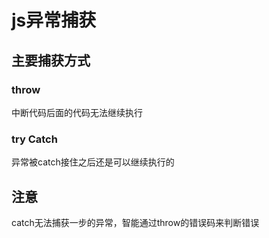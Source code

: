 # js异常捕获
## 主要捕获方式
### throw
中断代码后面的代码无法继续执行

### try Catch
异常被catch接住之后还是可以继续执行的

## 注意
catch无法捕获一步的异常，智能通过throw的错误码来判断错误

 